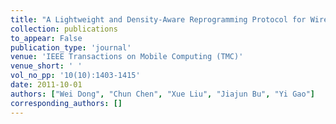 ```yaml
---
title: "A Lightweight and Density-Aware Reprogramming Protocol for Wireless Sensor Networks"
collection: publications
to_appear: False
publication_type: 'journal'
venue: 'IEEE Transactions on Mobile Computing (TMC)'
venue_short: ' '
vol_no_pp: '10(10):1403-1415'
date: 2011-10-01
authors: ["Wei Dong", "Chun Chen", "Xue Liu", "Jiajun Bu", "Yi Gao"]
corresponding_authors: []
---
```


